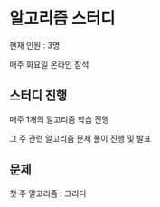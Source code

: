 # 알고리즘 스터디

현재 인원 : 3명

매주 화요일 온라인 참석


## __스터디 진행__

매주 1개의 알고리즘 학습 진행

그 주 관련 알고리즘 문제 풀이 진행 및 발표

## 문제

첫 주 알고리즘 : 그리디
